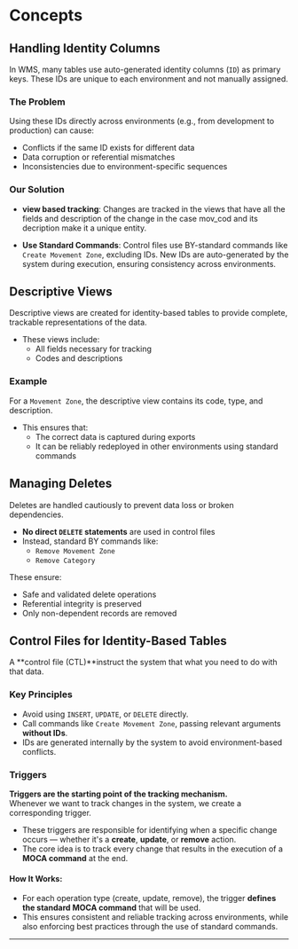 # Concepts

## Handling Identity Columns

In WMS, many tables use auto-generated identity columns (`ID`) as primary keys. These IDs are unique to each environment and not manually assigned.

### The Problem

Using these IDs directly across environments (e.g., from development to production) can cause:

- Conflicts if the same ID exists for different data
- Data corruption or referential mismatches
- Inconsistencies due to environment-specific sequences

### Our Solution

- **view based tracking**: Changes are tracked in the views that have all the fields and description of the change in the case mov_cod and its decription make it a unique entity.

- **Use Standard Commands**: Control files use BY-standard commands like `Create Movement Zone`, excluding IDs. New IDs are auto-generated by the system during execution, ensuring consistency across environments.



## Descriptive Views

Descriptive views are created for identity-based tables to provide complete, trackable representations of the data.

- These views include:
  - All fields necessary for tracking
  - Codes and descriptions 

### Example

For a `Movement Zone`, the descriptive view contains its code, type, and description.

- This ensures that:
  - The correct data is captured during exports
  - It can be reliably redeployed in other environments using standard commands



## Managing Deletes

Deletes are handled cautiously to prevent data loss or broken dependencies.

- **No direct `DELETE` statements** are used in control files
- Instead, standard BY commands like:
  - `Remove Movement Zone`
  - `Remove Category`

These ensure:

- Safe and validated delete operations
- Referential integrity is preserved
- Only non-dependent records are removed



## Control Files for Identity-Based Tables

A **control file (CTL)**instruct the system that what you need to do with that data.

### Key Principles

- Avoid using `INSERT`, `UPDATE`, or `DELETE` directly.
- Call commands like `Create Movement Zone`, passing relevant arguments **without IDs**.
- IDs are generated internally by the system to avoid environment-based conflicts.

### Triggers

**Triggers are the starting point of the tracking mechanism.**  
Whenever we want to track changes in the system, we create a corresponding trigger.

- These triggers are responsible for identifying when a specific change occurs — whether it's a **create**, **update**, or **remove** action.
- The core idea is to track every change that results in the execution of a **MOCA command** at the end.

#### How It Works:
- For each operation type (create, update, remove), the trigger **defines the standard MOCA command** that will be used.
- This ensures consistent and reliable tracking across environments, while also enforcing best practices through the use of standard commands.
---

<br><br>


